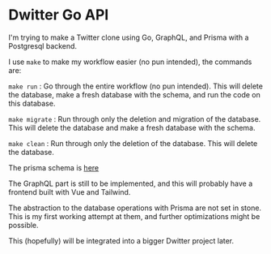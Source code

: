 # Dwitter Go API

I'm trying to make a Twitter clone using Go, GraphQL, and Prisma with a Postgresql backend.

I use `make` to make my workflow easier (no pun intended), the commands are:

`make run` : Go through the entire workflow (no pun intended). This will delete the database, make a fresh database with the schema, and run the code on this database.

`make migrate` : Run through only the deletion and migration of the database. This will delete the database and make a fresh database with the schema.

`make clean` : Run through only the deletion of the database. This will delete the database.

The prisma schema is [here](./prisma/schema.prisma)

The GraphQL part is still to be implemented, and this will probably have a frontend built with Vue and Tailwind.

The abstraction to the database operations with Prisma are not set in stone. This is my first working attempt at them, and further optimizations might be possible.

This (hopefully) will be integrated into a bigger Dwitter project later.